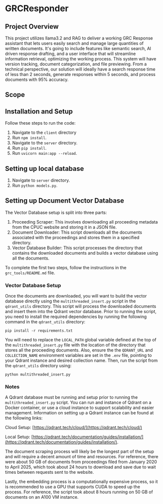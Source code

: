 # GRCResponder
## Project Overview
This project utilizes llama3.2 and RAG to deliver a working GRC Response assistant that lets users easily search and manage large quantities of written documents. It's going to include features like semantic search, AI driven response drafting, and a user interface that will streamline information retrieval, optimizing the working process. This system will have version tracking, document categorization, and file previewing. From a technical perspective, our solution will ideally have a search response time of less than 2 seconds, generate responses within 5 seconds, and process documents with 95% accuracy. 

## Scope
## Installation and Setup
Follow these steps to run the code:
1. Navigate to the `client` directory
2. Run `npm install`.
3. Navigate to the `server` directory.
4. Run `pip install`.
5. Run `uvicorn main:app --reload`.

## Setting up local database
1. Navigate to `server` directory.
2. Run `python models.py`.

## Setting up Document Vector Database

The Vector Database setup is split into three parts:

1. Proceeding Scraper: This involves downloading all proceeding metadata from the CPUC website and storing it in a JSON file.
2. Document Downloader: This script downloads all the documents associated with the proceedings and stores them in a specified directory.
3. Vector Database Builder: This script processes the directory that contains the downloaded documents and builds a vector database using all the documents.

To complete the first two steps, follow the instructions in the `grc_tools/README.md` file.

### Vector Database Setup

Once the documents are downloaded, you will want to build the vector database directly using the `multithreaded_insert.py` script in the `qdrant_utils` directory. This script will process the downloaded documents and insert them into the Qdrant vector database. Prior to running the script, you need to install the required dependencies by running the following command in the `qdrant_utils` directory:

```pip install -r requirements.txt```

You will need to replace the `LOCAL_PATH` global variable defined at the top of the `multithreaded_insert.py` file with the location of the directory that stores all the proceeding documents. Also, ensure the the `QDRANT_URL` and `COLLECTION_NAME` environment variables are set in the `.env` file, pointing to your Qdrant instance and desired collection name. Then, run the script from the `qdrant_utils` directory using:

```python multithreaded_insert.py```

### Notes

A Qdrant database must be running and setup prior to running the `multithreaded_insert.py` script. You can run and instance of Qdrant on a Docker container, or use a cloud instance to support scalability and easier management. Information on setting up a Qdrant instance can be found at the following links:

 Cloud Setup: [https://qdrant.tech/cloud/](https://qdrant.tech/cloud/) 

 Local Setup: [https://qdrant.tech/documentation/guides/installation/](https://qdrant.tech/documentation/guides/installation/).


The document scraping process will likely be the longest part of the setup and will require a decent amount of time and resources. For reference, there were about 50 GB of documents from proceedings filed from January 2020 to April 2025, which took about 24 hours to download and save due to wait times between requests sent to the website.

Lastly, the embedding process is a computationally expensive process, so it is recommended to use a GPU that supports CUDA to speed up the process. For reference, the script took about 8 hours running on 50 GB of documents on an A100 VM instance.

